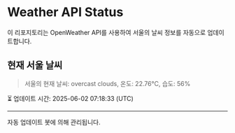 
# Weather API Status

이 리포지토리는 OpenWeather API를 사용하여 서울의 날씨 정보를 자동으로 업데이트합니다.

## 현재 서울 날씨
> 서울의 현재 날씨: overcast clouds, 온도: 22.76°C, 습도: 56%

⏳ 업데이트 시간: 2025-06-02 07:18:33 (UTC)

---
자동 업데이트 봇에 의해 관리됩니다.
